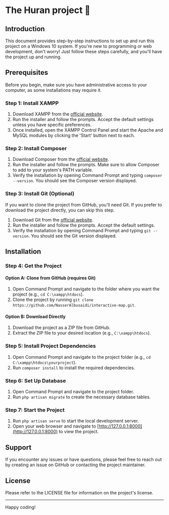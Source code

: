 # The Huran project 💩

## Introduction

This document provides step-by-step instructions to set up and run this project on a Windows 10 system. If you're new to programming or web development, don't worry! Just follow these steps carefully, and you'll have the project up and running.

## Prerequisites

Before you begin, make sure you have administrative access to your computer, as some installations may require it.

### Step 1: Install XAMPP

1. Download XAMPP from the [official website](https://www.apachefriends.org/index.html).
2. Run the installer and follow the prompts. Accept the default settings unless you have specific preferences.
3. Once installed, open the XAMPP Control Panel and start the Apache and MySQL modules by clicking the 'Start' button next to each.

### Step 2: Install Composer

1. Download Composer from the [official website](https://getcomposer.org/).
2. Run the installer and follow the prompts. Make sure to allow Composer to add to your system's PATH variable.
3. Verify the installation by opening Command Prompt and typing `composer --version`. You should see the Composer version displayed.

### Step 3: Install Git (Optional)

If you want to clone the project from GitHub, you'll need Git. If you prefer to download the project directly, you can skip this step.

1. Download Git from the [official website](https://git-scm.com/).
2. Run the installer and follow the prompts. Accept the default settings.
3. Verify the installation by opening Command Prompt and typing `git --version`. You should see the Git version displayed.

## Installation

### Step 4: Get the Project

#### Option A: Clone from GitHub (requires Git)

1. Open Command Prompt and navigate to the folder where you want the project (e.g., `cd C:\xampp\htdocs`).
2. Clone the project by running `git clone https://github.com/NasserAlbusaidi/interactive-map.git`.

#### Option B: Download Directly

1. Download the project as a ZIP file from GitHub.
2. Extract the ZIP file to your desired location (e.g., `C:\xampp\htdocs`).

### Step 5: Install Project Dependencies

1. Open Command Prompt and navigate to the project folder (e.g., `cd C:\xampp\htdocs\yourproject`).
2. Run `composer install` to install the required dependencies.


### Step 6: Set Up Database

1. Open Command Prompt and navigate to the project folder.
2. Run `php artisan migrate` to create the necessary database tables.

### Step 7: Start the Project

1. Run `php artisan serve` to start the local development server.
2. Open your web browser and navigate to [http://127.0.0.1:8000](http://127.0.0.1:8000) to view the project.

## Support

If you encounter any issues or have questions, please feel free to reach out by creating an issue on GitHub or contacting the project maintainer.

## License

Please refer to the LICENSE file for information on the project's license.

---

Happy coding!
